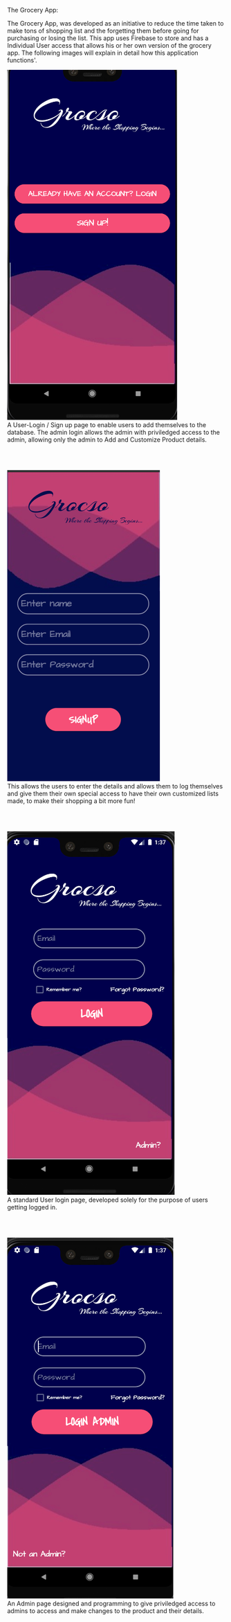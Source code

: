 
The Grocery App: 


The Grocery App, was developed as an initiative to reduce the time taken to make tons of shopping list and the forgetting them before going for purchasing or losing the list. This app uses Firebase to store and has a Individual User access that allows his or her own version of the grocery app. The following images will explain in detail how this application functions'.

![](images/1.0.png)
<br>
A User-Login / Sign up page to enable users to add themselves to the database. The admin login allows the admin with priviledged access to the admin, allowing only the admin to Add and Customize Product details.

<br>
<br>

![](images/signup.png)
<br>
This allows the users to enter the details and allows them to log themselves and give them their own special access to have their own customized lists made, to make their shopping a bit more fun!

<br>
<br>

![](images/notadmin.png)
<br>
A standard User login page, developed solely for the purpose of users getting logged in.

<br>
<br>

![](images/admin.png)
<br>
An Admin page designed and programming to give priviledged access to admins to access and make changes to the product and their details.


